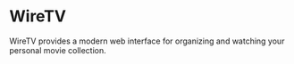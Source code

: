 # WireTV
WireTV provides a modern web interface for organizing and watching your personal movie collection.
